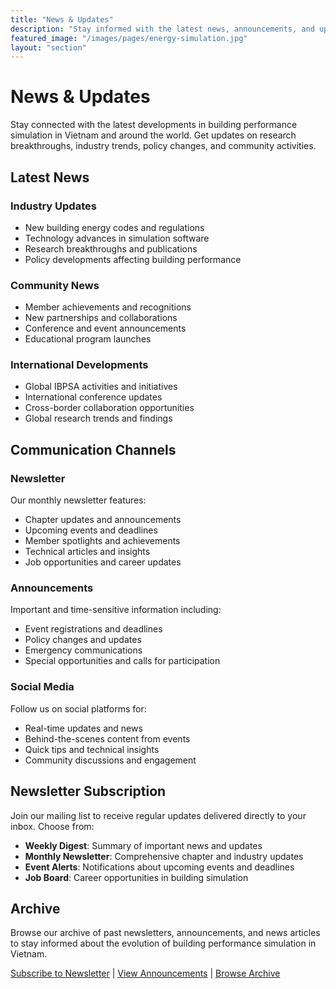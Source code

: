 ```yaml
---
title: "News & Updates"
description: "Stay informed with the latest news, announcements, and updates from IBPSA Vietnam and the global building performance simulation community."
featured_image: "/images/pages/energy-simulation.jpg"
layout: "section"
---
```


# News & Updates

Stay connected with the latest developments in building performance simulation in Vietnam and around the world. Get updates on research breakthroughs, industry trends, policy changes, and community activities.

## Latest News

### Industry Updates
- New building energy codes and regulations
- Technology advances in simulation software
- Research breakthroughs and publications
- Policy developments affecting building performance

### Community News
- Member achievements and recognitions
- New partnerships and collaborations
- Conference and event announcements
- Educational program launches

### International Developments
- Global IBPSA activities and initiatives
- International conference updates
- Cross-border collaboration opportunities
- Global research trends and findings

## Communication Channels

### Newsletter
Our monthly newsletter features:
- Chapter updates and announcements
- Upcoming events and deadlines
- Member spotlights and achievements
- Technical articles and insights
- Job opportunities and career updates

### Announcements
Important and time-sensitive information including:
- Event registrations and deadlines
- Policy changes and updates
- Emergency communications
- Special opportunities and calls for participation

### Social Media
Follow us on social platforms for:
- Real-time updates and news
- Behind-the-scenes content from events
- Quick tips and technical insights
- Community discussions and engagement

## Newsletter Subscription

Join our mailing list to receive regular updates delivered directly to your inbox. Choose from:
- **Weekly Digest**: Summary of important news and updates
- **Monthly Newsletter**: Comprehensive chapter and industry updates
- **Event Alerts**: Notifications about upcoming events and deadlines
- **Job Board**: Career opportunities in building simulation

## Archive

Browse our archive of past newsletters, announcements, and news articles to stay informed about the evolution of building performance simulation in Vietnam.

[Subscribe to Newsletter](/news/newsletter/) | [View Announcements](/news/announcements/) | [Browse Archive](/news/archive/)